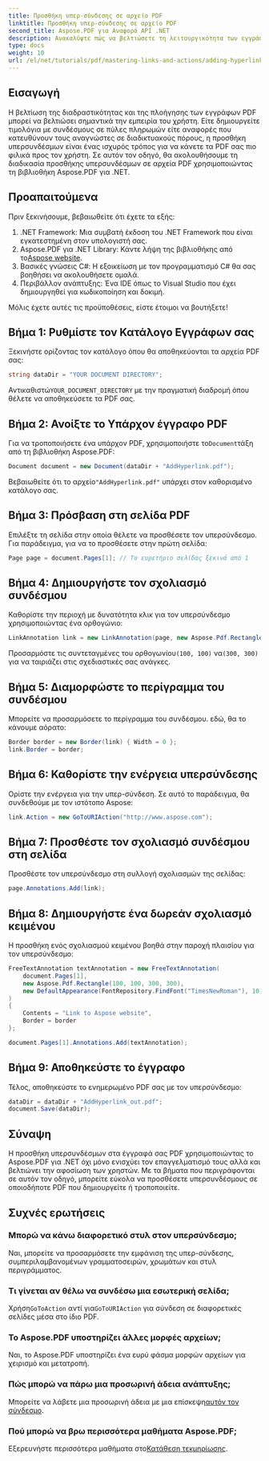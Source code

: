 ```yaml
---
title: Προσθήκη υπερ-σύνδεσης σε αρχείο PDF
linktitle: Προσθήκη υπερ-σύνδεσης σε αρχείο PDF
second_title: Aspose.PDF για Αναφορά API .NET
description: Ανακαλύψτε πώς να βελτιώσετε τη λειτουργικότητα των εγγράφων PDF προσθέτοντας διαδραστικούς υπερσυνδέσμους χρησιμοποιώντας το Aspose.PDF για .NET. Αυτός ο περιεκτικός οδηγός παρέχει έναν οδηγό βήμα προς βήμα.
type: docs
weight: 10
url: /el/net/tutorials/pdf/mastering-links-and-actions/adding-hyperlink/
---
```

## Εισαγωγή

Η βελτίωση της διαδραστικότητας και της πλοήγησης των εγγράφων PDF μπορεί να βελτιώσει σημαντικά την εμπειρία του χρήστη. Είτε δημιουργείτε τιμολόγια με συνδέσμους σε πύλες πληρωμών είτε αναφορές που κατευθύνουν τους αναγνώστες σε διαδικτυακούς πόρους, η προσθήκη υπερσυνδέσμων είναι ένας ισχυρός τρόπος για να κάνετε τα PDF σας πιο φιλικά προς τον χρήστη. Σε αυτόν τον οδηγό, θα ακολουθήσουμε τη διαδικασία προσθήκης υπερσυνδέσμων σε αρχεία PDF χρησιμοποιώντας τη βιβλιοθήκη Aspose.PDF για .NET.

## Προαπαιτούμενα

Πριν ξεκινήσουμε, βεβαιωθείτε ότι έχετε τα εξής:

1. .NET Framework: Μια συμβατή έκδοση του .NET Framework που είναι εγκατεστημένη στον υπολογιστή σας.
2.  Aspose.PDF για .NET Library: Κάντε λήψη της βιβλιοθήκης από το[Aspose website](https://releases.aspose.com/pdf/net/).
3. Βασικές γνώσεις C#: Η εξοικείωση με τον προγραμματισμό C# θα σας βοηθήσει να ακολουθήσετε ομαλά.
4. Περιβάλλον ανάπτυξης: Ένα IDE όπως το Visual Studio που έχει δημιουργηθεί για κωδικοποίηση και δοκιμή.

Μόλις έχετε αυτές τις προϋποθέσεις, είστε έτοιμοι να βουτήξετε!

## Βήμα 1: Ρυθμίστε τον Κατάλογο Εγγράφων σας

Ξεκινήστε ορίζοντας τον κατάλογο όπου θα αποθηκεύονται τα αρχεία PDF σας:

```csharp
string dataDir = "YOUR DOCUMENT DIRECTORY";
```

 Αντικαθιστώ`YOUR_DOCUMENT_DIRECTORY` με την πραγματική διαδρομή όπου θέλετε να αποθηκεύσετε τα PDF σας.

## Βήμα 2: Ανοίξτε το Υπάρχον έγγραφο PDF

 Για να τροποποιήσετε ένα υπάρχον PDF, χρησιμοποιήστε το`Document`τάξη από τη βιβλιοθήκη Aspose.PDF:

```csharp
Document document = new Document(dataDir + "AddHyperlink.pdf");
```

 Βεβαιωθείτε ότι το αρχείο`"AddHyperlink.pdf"` υπάρχει στον καθορισμένο κατάλογο σας.

## Βήμα 3: Πρόσβαση στη σελίδα PDF

Επιλέξτε τη σελίδα στην οποία θέλετε να προσθέσετε τον υπερσύνδεσμο. Για παράδειγμα, για να το προσθέσετε στην πρώτη σελίδα:

```csharp
Page page = document.Pages[1]; // Το ευρετήριο σελίδας ξεκινά από 1
```

## Βήμα 4: Δημιουργήστε τον σχολιασμό συνδέσμου

Καθορίστε την περιοχή με δυνατότητα κλικ για τον υπερσύνδεσμο χρησιμοποιώντας ένα ορθογώνιο:

```csharp
LinkAnnotation link = new LinkAnnotation(page, new Aspose.Pdf.Rectangle(100, 100, 300, 300));
```

 Προσαρμόστε τις συντεταγμένες του ορθογωνίου`(100, 100)` να`(300, 300)` για να ταιριάζει στις σχεδιαστικές σας ανάγκες.

## Βήμα 5: Διαμορφώστε το περίγραμμα του συνδέσμου

Μπορείτε να προσαρμόσετε το περίγραμμα του συνδέσμου. εδώ, θα το κάνουμε αόρατο:

```csharp
Border border = new Border(link) { Width = 0 };
link.Border = border;
```

## Βήμα 6: Καθορίστε την ενέργεια υπερσύνδεσης

Ορίστε την ενέργεια για την υπερ-σύνδεση. Σε αυτό το παράδειγμα, θα συνδεθούμε με τον ιστότοπο Aspose:

```csharp
link.Action = new GoToURIAction("http://www.aspose.com");
```

## Βήμα 7: Προσθέστε τον σχολιασμό συνδέσμου στη σελίδα

Προσθέστε τον υπερσύνδεσμο στη συλλογή σχολιασμών της σελίδας:

```csharp
page.Annotations.Add(link);
```

## Βήμα 8: Δημιουργήστε ένα δωρεάν σχολιασμό κειμένου

Η προσθήκη ενός σχολιασμού κειμένου βοηθά στην παροχή πλαισίου για τον υπερσύνδεσμο:

```csharp
FreeTextAnnotation textAnnotation = new FreeTextAnnotation(
    document.Pages[1], 
    new Aspose.Pdf.Rectangle(100, 100, 300, 300), 
    new DefaultAppearance(FontRepository.FindFont("TimesNewRoman"), 10, Color.Blue)
)
{
    Contents = "Link to Aspose website",
    Border = border
};

document.Pages[1].Annotations.Add(textAnnotation);
```

## Βήμα 9: Αποθηκεύστε το έγγραφο

Τέλος, αποθηκεύστε το ενημερωμένο PDF σας με τον υπερσύνδεσμο:

```csharp
dataDir = dataDir + "AddHyperlink_out.pdf";
document.Save(dataDir);
```

## Σύναψη

Η προσθήκη υπερσυνδέσμων στα έγγραφά σας PDF χρησιμοποιώντας το Aspose.PDF για .NET όχι μόνο ενισχύει τον επαγγελματισμό τους αλλά και βελτιώνει την αφοσίωση των χρηστών. Με τα βήματα που περιγράφονται σε αυτόν τον οδηγό, μπορείτε εύκολα να προσθέσετε υπερσυνδέσμους σε οποιοδήποτε PDF που δημιουργείτε ή τροποποιείτε.

## Συχνές ερωτήσεις

### Μπορώ να κάνω διαφορετικό στυλ στον υπερσύνδεσμο;  
Ναι, μπορείτε να προσαρμόσετε την εμφάνιση της υπερ-σύνδεσης, συμπεριλαμβανομένων γραμματοσειρών, χρωμάτων και στυλ περιγράμματος.

### Τι γίνεται αν θέλω να συνδέσω μια εσωτερική σελίδα;  
 Χρήση`GoToAction` αντί για`GoToURIAction` για σύνδεση σε διαφορετικές σελίδες μέσα στο ίδιο PDF.

### Το Aspose.PDF υποστηρίζει άλλες μορφές αρχείων;  
Ναι, το Aspose.PDF υποστηρίζει ένα ευρύ φάσμα μορφών αρχείων για χειρισμό και μετατροπή.

### Πώς μπορώ να πάρω μια προσωρινή άδεια ανάπτυξης;  
 Μπορείτε να λάβετε μια προσωρινή άδεια με μια επίσκεψη[αυτόν τον σύνδεσμο](https://purchase.aspose.com/temporary-license/).

### Πού μπορώ να βρω περισσότερα μαθήματα Aspose.PDF;  
 Εξερευνήστε περισσότερα μαθήματα στο[Κατάθεση τεκμηρίωσης](https://reference.aspose.com/pdf/net/).